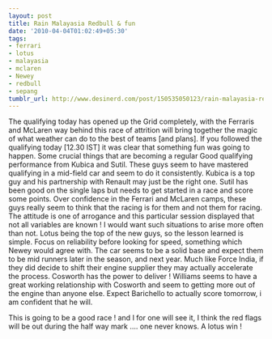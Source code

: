 ```yaml
---
layout: post
title: Rain Malayasia Redbull & fun
date: '2010-04-04T01:02:49+05:30'
tags:
- ferrari
- lotus
- malayasia
- mclaren
- Newey
- redbull
- sepang
tumblr_url: http://www.desinerd.com/post/150535050123/rain-malayasia-redbull-fun
---
```

The qualifying today has opened up the Grid completely, with the Ferraris and McLaren way behind this race of attrition will bring together the magic of what weather can do to the best of teams [and plans]. If you followed the qualifying today [12.30 IST] it was clear that something fun was going to happen. Some crucial things that are becoming a regular
Good qualifying performance from Kubica and Sutil. These guys seem to have mastered qualifying in a mid-field car and seem to do it consistently. Kubica is a top guy and his partnership with Renault may just be the right one. Sutil has been good on the single laps but needs to get started in a race and score some points.
	Over confidence in the Ferrari and McLaren camps, these guys really seem to think that the racing is for them and not them for racing. The attitude is one of arrogance and this particular session displayed that not all variables are known ! I would want such situations to arise more often than not.
	Lotus being the top of the new guys, so the lesson learned is simple. Focus on reliability before looking for speed, something which Newey would agree with. The car seems to be a solid base and expect them to be mid runners later in the season, and next year. Much like Force India, if they did decide to shift their engine supplier they may actually accelerate the process.
	Cosworth has the power to deliver ! Williams seems to have a great working relationship with Cosworth and seem to getting more out of the engine than anyone else. Expect Barichello to actually score tomorrow, i am confident that he will.

This is going to be a good race ! and I for one will see it, I think the red flags will be out during the half way mark …. one never knows. A lotus win !

